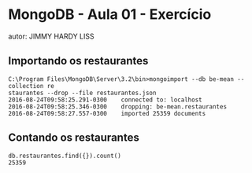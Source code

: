 # MongoDB - Aula 01 - Exercício
autor: JIMMY HARDY LISS

## Importando os restaurantes
```
C:\Program Files\MongoDB\Server\3.2\bin>mongoimport --db be-mean --collection re
staurantes --drop --file restaurantes.json
2016-08-24T09:58:25.291-0300    connected to: localhost
2016-08-24T09:58:25.346-0300    dropping: be-mean.restaurantes
2016-08-24T09:58:27.557-0300    imported 25359 documents
```
## Contando os restaurantes
```
db.restaurantes.find({}).count()
25359
```